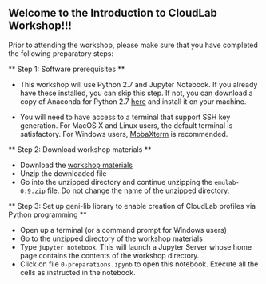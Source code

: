 ## Welcome to the Introduction to CloudLab Workshop!!!

Prior to attending the workshop, please make sure that you have completed the following preparatory steps:

** Step 1: Software prerequisites **

- This workshop will use Python 2.7 and Jupyter Notebook. If you already have these installed, you can skip this step. If not, you can download a copy of Anaconda for Python 2.7 [here](<https://www.continuum.io/downloads>) and install it on your machine. 

- You will need to have access to a terminal that support SSH key generation. For MacOS X and Linux users, the default terminal is satisfactory. For Windows users, [MobaXterm](mobaxterm.mobatek.net/) is recommended. 

** Step 2: Download workshop materials **

- Download the [workshop materials](https://github.com/clemsonciti/cloudlab-workshop/archive/master.zip)
- Unzip the downloaded file
- Go into the unzipped directory and continue unzipping the `emulab-0.9.zip` file. Do not change the name of the unzipped directory. 

** Step 3: Set up geni-lib library to enable creation of CloudLab profiles via Python programming **

- Open up a terminal (or a command prompt for Windows users)
- Go to the unzipped directory of the workshop materials
- Type `jupyter notebook`. This will launch a Jupyter Server whose home page contains the contents of the workshop directory. 
- Click on file `0-preparations.ipynb` to open this notebook. Execute all the cells as instructed in the notebook. 